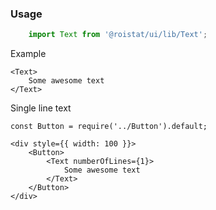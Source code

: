 ### Usage

```js
    import Text from '@roistat/ui/lib/Text';
```

Example

    <Text>
        Some awesome text
    </Text>

Single line text

    const Button = require('../Button').default;
     
    <div style={{ width: 100 }}>
        <Button>
            <Text numberOfLines={1}>
                Some awesome text
            </Text>
        </Button>
    </div>
